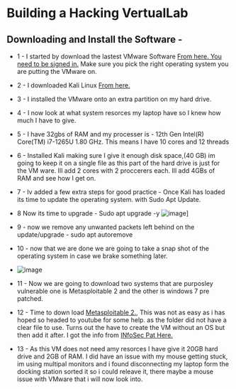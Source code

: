 # Building a Hacking VertualLab
## Downloading and Install the Software - 

- 1 - I started by download the lastest VMware Software <a href="https://support.broadcom.com/group/ecx/productdownloads?subfamily=VMware%20Workstation%20Pro">From here. You need to be signed in.</a> Make sure you pick the right operating system you are putting the VMware on. 
- 2 - I downloaded Kali Linux <a href="https://www.kali.org/get-kali/#kali-installer-images">From here.</a>
- 3 - I installed the VMware onto an extra partition on my hard drive.
- 4 - I now look at what system resorces my laptop have so I knew how much I have to give.
- 5 - I have 32gbs of RAM and my processer is - 12th Gen Intel(R) Core(TM) i7-1265U   1.80 GHz. This means I have 10 cores and 12 threads
- 6 - Installed Kali making sure I give it enough disk space,(40 GB) im going to keep it on a single file as this part of the hard drive is just for the VM ware. Ill add 2 cores with 2 proccerers each. Ill add 4GBs of RAM and see how I get on.
- 7 - Iv added a few extra steps for good practice - Once Kali has loaded its time to update the operating system. with Sudo Apt Update.
- 8 Now its time to upgrade - Sudo apt upgrade -y
![image](https://github.com/user-attachments/assets/9abc75b4-3ffb-4a78-a1a9-da40249d10b8)]
- 9 - now we remove any unwanted packets left behind on the update/upgrade - sudo apt autoremove
- 10 - now that we are done we are going to take a snap shot of the operating system in case we brake something later.
- ![image](https://github.com/user-attachments/assets/c63d77f8-f2ec-45b2-9a63-171c95a262fa)

- 11 - Now we are going to download two systems that are purposley vulnerable one is Metasploitable 2 and the other is windows 7 pre patched. 
- 12 - Time to down load <a href="https://sourceforge.net/projects/Metasploitable/">Metasploitable 2.</a>, This was not as easy as i has hoped so headed to youtube for some help. as the folder did not have a clear file to use. Turns out the have to create the VM without an OS but then add it after. I got the info from <a href="https://www.youtube.com/watch?v=5F7j2E94p9Y">INfoSec Pat Here.</a>

- 13 - As this VM does not need amy resorces I have give it 20GB hard drive and 2GB of RAM. I did have an issue with my mouse getting stuck, im using multipal monitors and i found disconnecting my laptop form the docking station sorted it so i could releave it, there maybe a mouse issue with VMware that i will now look into.



